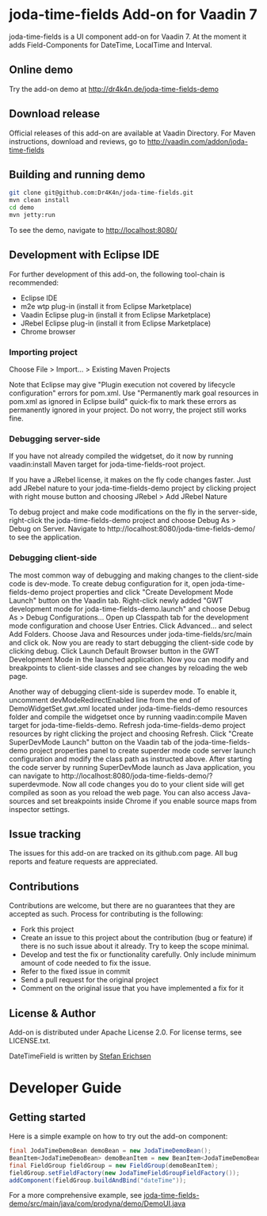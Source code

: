 # joda-time-fields Add-on for Vaadin 7

joda-time-fields is a UI component add-on for Vaadin 7. At the moment it adds Field-Components for DateTime, LocalTime and Interval.

## Online demo

Try the add-on demo at <http://dr4k4n.de/joda-time-fields-demo>

## Download release

Official releases of this add-on are available at Vaadin Directory. For Maven instructions, download and reviews, go to http://vaadin.com/addon/joda-time-fields

## Building and running demo

```bash
git clone git@github.com:Dr4K4n/joda-time-fields.git
mvn clean install
cd demo
mvn jetty:run
```

To see the demo, navigate to <http://localhost:8080/>

## Development with Eclipse IDE

For further development of this add-on, the following tool-chain is recommended:
- Eclipse IDE
- m2e wtp plug-in (install it from Eclipse Marketplace)
- Vaadin Eclipse plug-in (install it from Eclipse Marketplace)
- JRebel Eclipse plug-in (install it from Eclipse Marketplace)
- Chrome browser

### Importing project

Choose File > Import... > Existing Maven Projects

Note that Eclipse may give "Plugin execution not covered by lifecycle configuration" errors for pom.xml. Use "Permanently mark goal resources in pom.xml as ignored in Eclipse build" quick-fix to mark these errors as permanently ignored in your project. Do not worry, the project still works fine. 

### Debugging server-side

If you have not already compiled the widgetset, do it now by running vaadin:install Maven target for joda-time-fields-root project.

If you have a JRebel license, it makes on the fly code changes faster. Just add JRebel nature to your joda-time-fields-demo project by clicking project with right mouse button and choosing JRebel > Add JRebel Nature

To debug project and make code modifications on the fly in the server-side, right-click the joda-time-fields-demo project and choose Debug As > Debug on Server. Navigate to http://localhost:8080/joda-time-fields-demo/ to see the application.

### Debugging client-side

The most common way of debugging and making changes to the client-side code is dev-mode. To create debug configuration for it, open joda-time-fields-demo project properties and click "Create Development Mode Launch" button on the Vaadin tab. Right-click newly added "GWT development mode for joda-time-fields-demo.launch" and choose Debug As > Debug Configurations... Open up Classpath tab for the development mode configuration and choose User Entries. Click Advanced... and select Add Folders. Choose Java and Resources under joda-time-fields/src/main and click ok. Now you are ready to start debugging the client-side code by clicking debug. Click Launch Default Browser button in the GWT Development Mode in the launched application. Now you can modify and breakpoints to client-side classes and see changes by reloading the web page. 

Another way of debugging client-side is superdev mode. To enable it, uncomment devModeRedirectEnabled line from the end of DemoWidgetSet.gwt.xml located under joda-time-fields-demo resources folder and compile the widgetset once by running vaadin:compile Maven target for joda-time-fields-demo. Refresh joda-time-fields-demo project resources by right clicking the project and choosing Refresh. Click "Create SuperDevMode Launch" button on the Vaadin tab of the joda-time-fields-demo project properties panel to create superder mode code server launch configuration and modify the class path as instructed above. After starting the code server by running SuperDevMode launch as Java application, you can navigate to http://localhost:8080/joda-time-fields-demo/?superdevmode. Now all code changes you do to your client side will get compiled as soon as you reload the web page. You can also access Java-sources and set breakpoints inside Chrome if you enable source maps from inspector settings. 

## Issue tracking

The issues for this add-on are tracked on its github.com page. All bug reports and feature requests are appreciated. 

## Contributions

Contributions are welcome, but there are no guarantees that they are accepted as such. Process for contributing is the following:
- Fork this project
- Create an issue to this project about the contribution (bug or feature) if there is no such issue about it already. Try to keep the scope minimal.
- Develop and test the fix or functionality carefully. Only include minimum amount of code needed to fix the issue.
- Refer to the fixed issue in commit
- Send a pull request for the original project
- Comment on the original issue that you have implemented a fix for it

## License & Author

Add-on is distributed under Apache License 2.0. For license terms, see LICENSE.txt.

DateTimeField is written by [Stefan Erichsen](https://github.com/Dr4K4n)

# Developer Guide

## Getting started

Here is a simple example on how to try out the add-on component:

```java
final JodaTimeDemoBean demoBean = new JodaTimeDemoBean();
BeanItem<JodaTimeDemoBean> demoBeanItem = new BeanItem<JodaTimeDemoBean>(demoBean);
final FieldGroup fieldGroup = new FieldGroup(demoBeanItem);
fieldGroup.setFieldFactory(new JodaTimeFieldGroupFieldFactory());
addComponent(fieldGroup.buildAndBind("dateTime"));
```

For a more comprehensive example, see [joda-time-fields-demo/src/main/java/com/prodyna/demo/DemoUI.java](../blob/master/joda-time-fields-demo/src/main/java/com/prodyna/demo/DemoUI.java)


